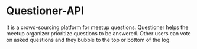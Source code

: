 # Questioner-API
It is a crowd-sourcing platform for meetup questions.  Questioner helps the meetup organizer prioritize questions to be answered.  Other users can vote on asked questions and they bubble to the top or bottom of the log.
